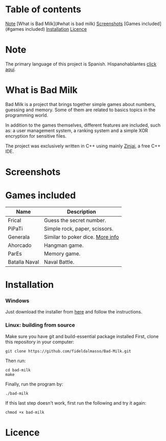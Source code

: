 # Table of contents
[Note](#note)
[What is Bad Milk](#what is bad milk)
[Screenshots](#screenshots)
[Games included](#games included)
[Installation](#installation)
[Licence](#licence)


# Note 
The primary language of this project is Spanish. Hispanohablantes [click aquí](README-es).

# What is Bad Milk
Bad Milk is a project that brings together simple games about numbers, guessing and memory. Some of them are related to basics topics in the programming world.

In addition to the games themselves, different features are included, such as: a user management system, a ranking system and a simple XOR encryption for sensitive files. 

The project was exclusively written in C++ using mainly [Zinjai](http://zinjai.sourceforge.net/), a free C++ IDE.

# Screenshots

# Games included
|Name   | Description| 
|---|---|
|Frical |Guess the secret number.|
|PiPaTi|Simple rock, paper, scissors.|
|Generala|Similar to poker dice. [More info](https://en.wikipedia.org/wiki/Generala)|
|Ahorcado|Hangman game.|
|ParEs|Memory game.|
|Batalla Naval|Naval Battle.|


# Installation
### Windows
Just download the installer from [here](win_installer/installer.exe) and follow the instructions. 

### Linux: building from source
Make sure you have git and build-essential package installed
First, clone this repository in your computer:
```
git clone https://github.com/fideldalmasso/Bad-Milk.git
```
Then run:
```
cd bad-milk
make
```
Finally, run the program by:
```
./bad-milk
```
If this last step doesn't work, first run the following and try it again:
```
chmod +x bad-milk
```

# Licence
